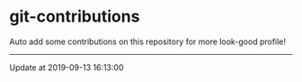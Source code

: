 # git-contributions

Auto add some contributions on this repository for more look-good profile!

---

Update at 2019-09-13 16:13:00
